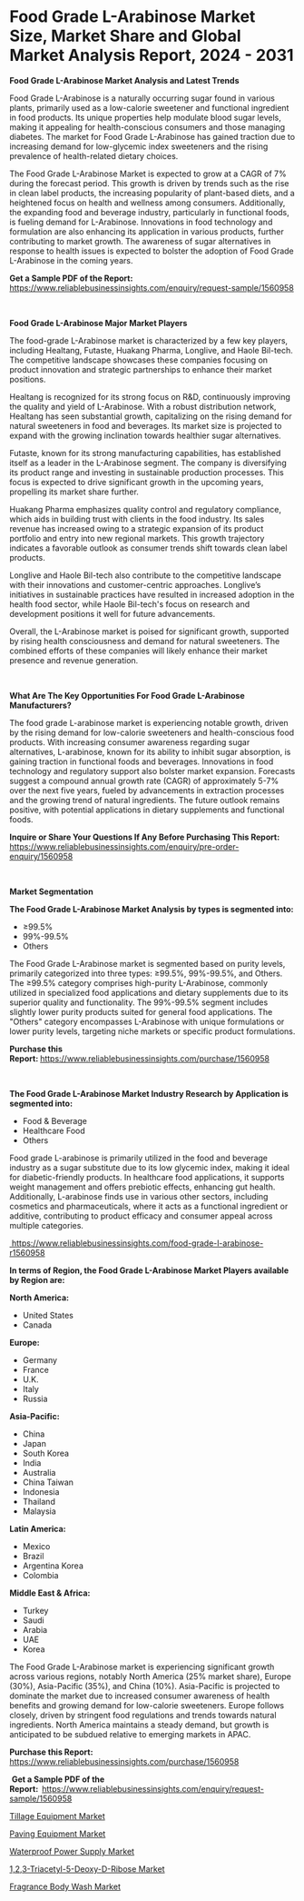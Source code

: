 <p><h1>Food Grade L-Arabinose Market Size, Market Share and Global Market Analysis Report, 2024 - 2031</h1></p><p><strong>Food Grade L-Arabinose Market Analysis and Latest Trends</strong></p>
<p><p>Food Grade L-Arabinose is a naturally occurring sugar found in various plants, primarily used as a low-calorie sweetener and functional ingredient in food products. Its unique properties help modulate blood sugar levels, making it appealing for health-conscious consumers and those managing diabetes. The market for Food Grade L-Arabinose has gained traction due to increasing demand for low-glycemic index sweeteners and the rising prevalence of health-related dietary choices.</p><p>The Food Grade L-Arabinose Market is expected to grow at a CAGR of 7% during the forecast period. This growth is driven by trends such as the rise in clean label products, the increasing popularity of plant-based diets, and a heightened focus on health and wellness among consumers. Additionally, the expanding food and beverage industry, particularly in functional foods, is fueling demand for L-Arabinose. Innovations in food technology and formulation are also enhancing its application in various products, further contributing to market growth. The awareness of sugar alternatives in response to health issues is expected to bolster the adoption of Food Grade L-Arabinose in the coming years.</p></p>
<p><strong>Get a Sample PDF of the Report:&nbsp;</strong> <a href="https://www.reliablebusinessinsights.com/enquiry/request-sample/1560958">https://www.reliablebusinessinsights.com/enquiry/request-sample/1560958</a></p>
<p>&nbsp;</p>
<p><strong>Food Grade L-Arabinose Major Market Players</strong></p>
<p><p>The food-grade L-Arabinose market is characterized by a few key players, including Healtang, Futaste, Huakang Pharma, Longlive, and Haole Bil-tech. The competitive landscape showcases these companies focusing on product innovation and strategic partnerships to enhance their market positions.</p><p>Healtang is recognized for its strong focus on R&D, continuously improving the quality and yield of L-Arabinose. With a robust distribution network, Healtang has seen substantial growth, capitalizing on the rising demand for natural sweeteners in food and beverages. Its market size is projected to expand with the growing inclination towards healthier sugar alternatives.</p><p>Futaste, known for its strong manufacturing capabilities, has established itself as a leader in the L-Arabinose segment. The company is diversifying its product range and investing in sustainable production processes. This focus is expected to drive significant growth in the upcoming years, propelling its market share further.</p><p>Huakang Pharma emphasizes quality control and regulatory compliance, which aids in building trust with clients in the food industry. Its sales revenue has increased owing to a strategic expansion of its product portfolio and entry into new regional markets. This growth trajectory indicates a favorable outlook as consumer trends shift towards clean label products.</p><p>Longlive and Haole Bil-tech also contribute to the competitive landscape with their innovations and customer-centric approaches. Longlive’s initiatives in sustainable practices have resulted in increased adoption in the health food sector, while Haole Bil-tech's focus on research and development positions it well for future advancements.</p><p>Overall, the L-Arabinose market is poised for significant growth, supported by rising health consciousness and demand for natural sweeteners. The combined efforts of these companies will likely enhance their market presence and revenue generation.</p></p>
<p>&nbsp;</p>
<p><strong>What Are The Key Opportunities For Food Grade L-Arabinose Manufacturers?</strong></p>
<p><p>The food grade L-arabinose market is experiencing notable growth, driven by the rising demand for low-calorie sweeteners and health-conscious food products. With increasing consumer awareness regarding sugar alternatives, L-arabinose, known for its ability to inhibit sugar absorption, is gaining traction in functional foods and beverages. Innovations in food technology and regulatory support also bolster market expansion. Forecasts suggest a compound annual growth rate (CAGR) of approximately 5-7% over the next five years, fueled by advancements in extraction processes and the growing trend of natural ingredients. The future outlook remains positive, with potential applications in dietary supplements and functional foods.</p></p>
<p><strong>Inquire or Share Your Questions If Any Before Purchasing This Report:</strong> <a href="https://www.reliablebusinessinsights.com/enquiry/pre-order-enquiry/1560958">https://www.reliablebusinessinsights.com/enquiry/pre-order-enquiry/1560958</a></p>
<p>&nbsp;</p>
<p><strong>Market Segmentation</strong></p>
<p><strong>The Food Grade L-Arabinose Market Analysis by types is segmented into:</strong></p>
<p><ul><li>≥99.5%</li><li>99%-99.5%</li><li>Others</li></ul></p>
<p><p>The Food Grade L-Arabinose market is segmented based on purity levels, primarily categorized into three types: ≥99.5%, 99%-99.5%, and Others. The ≥99.5% category comprises high-purity L-Arabinose, commonly utilized in specialized food applications and dietary supplements due to its superior quality and functionality. The 99%-99.5% segment includes slightly lower purity products suited for general food applications. The "Others" category encompasses L-Arabinose with unique formulations or lower purity levels, targeting niche markets or specific product formulations.</p></p>
<p><strong>Purchase this Report:&nbsp;</strong><a href="https://www.reliablebusinessinsights.com/purchase/1560958">https://www.reliablebusinessinsights.com/purchase/1560958</a></p>
<p>&nbsp;</p>
<p><strong>The Food Grade L-Arabinose Market Industry Research by Application is segmented into:</strong></p>
<p><ul><li>Food & Beverage</li><li>Healthcare Food</li><li>Others</li></ul></p>
<p><p>Food grade L-arabinose is primarily utilized in the food and beverage industry as a sugar substitute due to its low glycemic index, making it ideal for diabetic-friendly products. In healthcare food applications, it supports weight management and offers prebiotic effects, enhancing gut health. Additionally, L-arabinose finds use in various other sectors, including cosmetics and pharmaceuticals, where it acts as a functional ingredient or additive, contributing to product efficacy and consumer appeal across multiple categories.</p></p>
<p><a href="https://www.reliablebusinessinsights.com/food-grade-l-arabinose-r1560958">&nbsp;https://www.reliablebusinessinsights.com/food-grade-l-arabinose-r1560958</a></p>
<p><strong>In terms of Region, the Food Grade L-Arabinose Market Players available by Region are:</strong></p>
<p>
    <p> <strong> North America: </strong>
        <ul>
            <li>United States</li>
            <li>Canada</li>
        </ul>
        </p> 
    <p> <strong> Europe: </strong>
        <ul>
            <li>Germany</li>
            <li>France</li>
            <li>U.K.</li>
            <li>Italy</li>
            <li>Russia</li>
        </ul>
        </p> 
    <p> <strong> Asia-Pacific: </strong>
        <ul>
            <li>China</li>
            <li>Japan</li>
            <li>South Korea</li>
            <li>India</li>
            <li>Australia</li>
            <li>China Taiwan</li>
            <li>Indonesia</li>
            <li>Thailand</li>
            <li>Malaysia</li>
        </ul>
        </p> 
    <p> <strong> Latin America: </strong>
        <ul>
            <li>Mexico</li>
            <li>Brazil</li>
            <li>Argentina Korea</li>
            <li>Colombia</li>
        </ul>
        </p> 
    <p> <strong> Middle East & Africa: </strong>
        <ul>
            <li>Turkey</li>
            <li>Saudi</li>
            <li>Arabia</li>
            <li>UAE</li>
            <li>Korea</li>
        </ul>
    </p>
    </p>
<p><p>The Food Grade L-Arabinose market is experiencing significant growth across various regions, notably North America (25% market share), Europe (30%), Asia-Pacific (35%), and China (10%). Asia-Pacific is projected to dominate the market due to increased consumer awareness of health benefits and growing demand for low-calorie sweeteners. Europe follows closely, driven by stringent food regulations and trends towards natural ingredients. North America maintains a steady demand, but growth is anticipated to be subdued relative to emerging markets in APAC.</p></p>
<p><strong>Purchase this Report: </strong><a href="https://www.reliablebusinessinsights.com/purchase/1560958">https://www.reliablebusinessinsights.com/purchase/1560958</a></p>
<p>&nbsp;<strong>Get a Sample PDF of the Report:&nbsp;&nbsp;</strong><a href="https://www.reliablebusinessinsights.com/enquiry/request-sample/1560958">https://www.reliablebusinessinsights.com/enquiry/request-sample/1560958</a></p>
<p><strong></strong></p>
<p><p><a href="https://www.linkedin.com/pulse/how-regional-global-trends-shaping-tillage-equipment-market-year-v1qpf?trackingId=F3Aew3K1RZGelMIE7T334A%3D%3D">Tillage Equipment Market</a></p><p><a href="https://www.linkedin.com/pulse/global-paving-equipment-market-focus-application-end-use-industry-8tfuf?trackingId=xCJ9oJ20TNOMyoBJsUsa9A%3D%3D">Paving Equipment Market</a></p><p><a href="https://medium.com/@ecogypyh11/waterproof-power-supply-market-growth-outlook-from-2024-to-2031-and-it-is-projecting-at-10-4-024ba35a87bd?postPublishedType=repub">Waterproof Power Supply Market</a></p><p><a href="https://github.com/WashimHussain441/Market-Research-Report-List-1/blob/main/123-triacetyl-5-deoxy-d-ribose-market.md">1,2,3-Triacetyl-5-Deoxy-D-Ribose Market</a></p><p><a href="https://issuu.com/reportprime-2/docs/fragrance-body-wash-market-size-203_ed648e5219f2d1">Fragrance Body Wash Market</a></p></p>